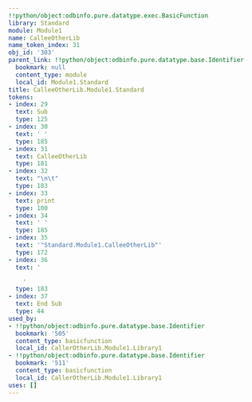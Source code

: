 ```yaml
---
!!python/object:odbinfo.pure.datatype.exec.BasicFunction
library: Standard
module: Module1
name: CalleeOtherLib
name_token_index: 31
obj_id: '303'
parent_link: !!python/object:odbinfo.pure.datatype.base.Identifier
  bookmark: null
  content_type: module
  local_id: Module1.Standard
title: CalleeOtherLib.Module1.Standard
tokens:
- index: 29
  text: Sub
  type: 125
- index: 30
  text: ' '
  type: 185
- index: 31
  text: CalleeOtherLib
  type: 181
- index: 32
  text: "\n\t"
  type: 183
- index: 33
  text: print
  type: 100
- index: 34
  text: ' '
  type: 185
- index: 35
  text: '"Standard.Module1.CalleeOtherLib"'
  type: 172
- index: 36
  text: '

    '
  type: 183
- index: 37
  text: End Sub
  type: 44
used_by:
- !!python/object:odbinfo.pure.datatype.base.Identifier
  bookmark: '505'
  content_type: basicfunction
  local_id: CallerOtherLib.Module1.Library1
- !!python/object:odbinfo.pure.datatype.base.Identifier
  bookmark: '511'
  content_type: basicfunction
  local_id: CallerOtherLib.Module1.Library1
uses: []
---
```

